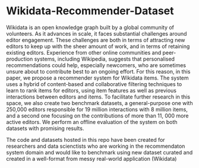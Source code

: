 # Wikidata-Recommender-Dataset

Wikidata is an open knowledge graph built by a global community
of volunteers. As it advances in scale, it faces substantial challenges around
editor engagement. These challenges are both in terms of attracting new editors
to keep up with the sheer amount of work, and in terms of retaining existing
editors. Experience from other online communities and peer-production systems,
including Wikipedia, suggests that personalised recommendations could help,
especially newcomers, who are sometimes unsure about to contribute best to an
ongoing effort. For this reason, in this paper, we propose a recommender system
for Wikidata items. The system uses a hybrid of content-based and collaborative
filtering techniques to learn to rank items for editors, using item features as well
as previous interactions between editors and items. To facilitate further research
in this space, we also create two benchmark datasets, a general-purpose one with
250,000 editors responsible for 19 million interactions with 8 million items, and
a second one focusing on the contributions of more than 11, 000 more active
editors. We perform an offline evaluation of the system on both datasets with
promising results.

The code and datasets hosted in this repo have been created for researchers and data scienctists who are working in the recommendaton system domain and would like to benchmark using new dataset curated and created in a well-format from messy real-world application (Wikidata)
